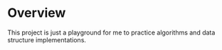 # Overview

This project is just a playground for me to practice algorithms and data structure implementations.
